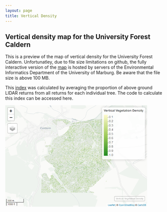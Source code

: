 ```yaml
---
layout: page
title: Vertical Density
---
```


Vertical density map for the University Forest Caldern
-------------------------------------------------------------

This is a preview of the map of vertical density for the University Forest Caldern. Unfortunatley, due to
file size limitations on github, the fully interactive version of the
[map](http://seminar.environmentalinformatics-marburg.de/Seminar_RS/density.html)
is hosted by servers of the Environmental Informatics Department of the
University of Marburg. Be aware that the file size is above 100 MB.

This
[index](https://github.com/goergen95/mof_caldern/blob/master/src/011_structure_values.R#L97)
was calculated by averaging the proportion of above ground LIDAR returns
from all returns for each individual tree. The code to calculate this
index can be accessed here.

<img src="density_files/figure-markdown_strict/unnamed-chunk-1-1.png" class="image" alt="Map Preview" title="Map Preview" width = "90%"/>


